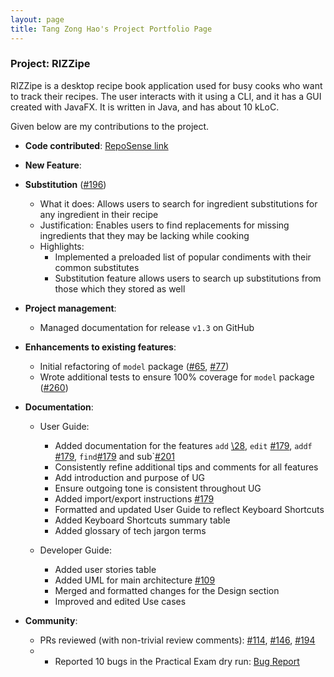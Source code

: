 ```yaml
---
layout: page
title: Tang Zong Hao's Project Portfolio Page
---
```


### Project: RIZZipe

RIZZipe is a desktop recipe book application used for busy cooks who want to track their recipes. The user interacts 
with it using a CLI, and it has a GUI created with JavaFX. It is written in Java, and has about 10 kLoC.

Given below are my contributions to the project.

* **Code contributed**: [RepoSense link](https://nus-cs2103-ay2223s2.github.io/tp-dashboard/?search=zhtang29&breakdown=true)

* **New Feature**: 
* **Substitution** ([\#196]()) 
  * What it does: Allows users to search for ingredient substitutions for any ingredient in their recipe
  * Justification: Enables users to find replacements for missing ingredients that they may be lacking while cooking
  * Highlights:
    * Implemented a preloaded list of popular condiments with their common substitutes
    * Substitution feature allows users to search up substitutions from those which they stored as well
    
* **Project management**:
    * Managed documentation for release `v1.3` on GitHub

* **Enhancements to existing features**:
    * Initial refactoring of `model` package ([\#65](), [\#77]())
    * Wrote additional tests to ensure 100% coverage for `model` package ([\#260]())

* **Documentation**:
  * User Guide:
    * Added documentation for the features `add` [\28](), `edit` [\#179](), `addf` [\#179](), `find`[\#179]() and sub`[#201]()
    * Consistently refine additional tips and comments for all features
    * Add introduction and purpose of UG 
    * Ensure outgoing tone is consistent throughout UG
    * Added import/export instructions [\#179]()
    * Formatted and updated User Guide to reflect Keyboard Shortcuts
    * Added Keyboard Shortcuts summary table
    * Added glossary of tech jargon terms
    
  * Developer Guide:
    * Added user stories table
    * Added UML for main architecture [\#109]()
    * Merged and formatted changes for the Design section
    * Improved and edited Use cases

* **Community**:
    * PRs reviewed (with non-trivial review comments): [\#114](), [\#146](), [\#194]()
    * * Reported 10 bugs in the Practical Exam dry run: [Bug Report](https://github.com/ZHTang29/ped/issues)

    
  
